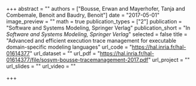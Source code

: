 +++
abstract = ""
authors = ["Bousse, Erwan and Mayerhofer, Tanja and Combemale, Benoit and Baudry, Benoit"]
date = "2017-05-01"
image_preview = ""
math = true
publication_types = ["2"]
publication = "Software and Systems Modeling, Springer Verlag"
publication_short = "In *Software and Systems Modeling, Springer Verlag*"
selected = false
title = "Advanced and efficient execution trace management for executable domain-specific modeling languages"
url_code = "https://hal.inria.fr/hal-01614377"
url_dataset = ""
url_pdf = "https://hal.inria.fr/hal-01614377/file/sosym-bousse-tracemanagement-2017.pdf"
url_project = ""
url_slides = ""
url_video = ""

+++
